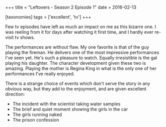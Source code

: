 +++
title = "Leftovers - Season 2 Episode 1"
date = 2016-02-13

[taxonomies]
tags = ['excellent', 'tv']
+++

Few tv episodes have left as much an impact on me as this bizarre one. I
was reeling from it for days after watching it first time, and I hardly
ever re-visit tv shows.

The performances are without flaw. My one favorite is that of the guy
playing the fireman. He delivers one of the most impressive performances
I've seen yet. He's such a pleasure to watch. Equally irresistible is
the gal playing his daughter. The character development given these two
is amazing. Playing the mother is Regina King in what is the only one of
her performances I've really enjoyed.

There is a strange choice of events which don't serve the story in any
obvious way, but they add to the enjoyment, and are given excellent
direction:

- The incident with the scientist taking water samples
- The brief and quiet moment showing the girls in the car
- The girls running naked
- The prison confession
